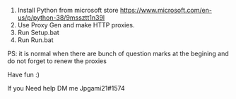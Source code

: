 1. Install Python from microsoft store 
   https://www.microsoft.com/en-us/p/python-38/9mssztt1n39l
2. Use Proxy Gen and make HTTP proxies.
3. Run Setup.bat
4. Run Run.bat
   
PS: it is normal when there are bunch of question marks at the begining
    and do not forget to renew the proxies


   Have fun :)

If you Need help DM me Jpgami21#1574
